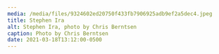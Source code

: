 ```yaml
---
media: /media/files/9324602ed20750f433fb7906925adb9ef2a5dec4.jpeg
title: Stephen Ira
alt: Stephen Ira, photo by Chris Berntsen
caption: Photo by Chris Berntsen
date: 2021-03-18T13:12:00-0500
---
```

